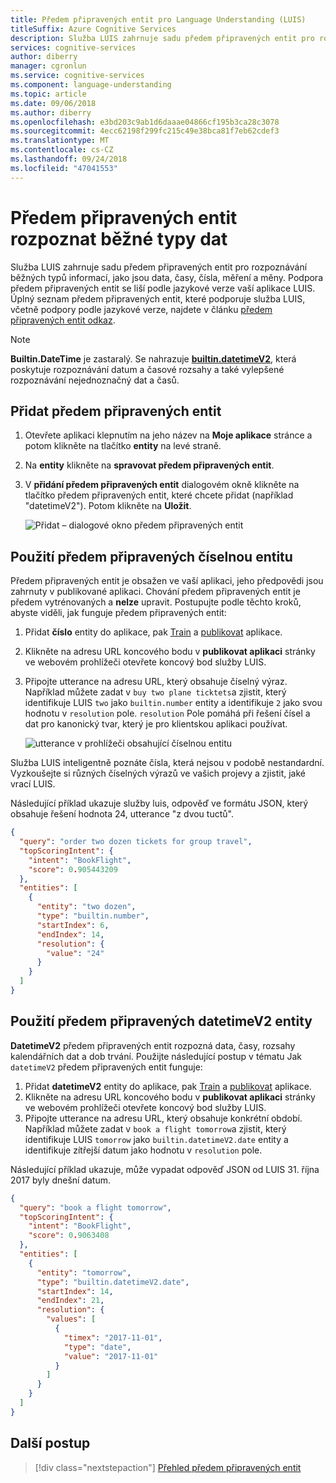 ```yaml
---
title: Předem připravených entit pro Language Understanding (LUIS)
titleSuffix: Azure Cognitive Services
description: Služba LUIS zahrnuje sadu předem připravených entit pro rozpoznávání běžných typů informací, jako jsou data, časy, čísla, měření a měny. Podpora předem připravených entit se liší podle jazykové verze vaší aplikace LUIS.
services: cognitive-services
author: diberry
manager: cgronlun
ms.service: cognitive-services
ms.component: language-understanding
ms.topic: article
ms.date: 09/06/2018
ms.author: diberry
ms.openlocfilehash: e3bd203c9ab1d6daaae04866cf195b3ca28c3078
ms.sourcegitcommit: 4ecc62198f299fc215c49e38bca81f7eb62cdef3
ms.translationtype: MT
ms.contentlocale: cs-CZ
ms.lasthandoff: 09/24/2018
ms.locfileid: "47041553"
---
```

# <a name="prebuilt-entities-to-recognize-common-data-types"></a>Předem připravených entit rozpoznat běžné typy dat

Služba LUIS zahrnuje sadu předem připravených entit pro rozpoznávání běžných typů informací, jako jsou data, časy, čísla, měření a měny. Podpora předem připravených entit se liší podle jazykové verze vaší aplikace LUIS. Úplný seznam předem připravených entit, které podporuje služba LUIS, včetně podpory podle jazykové verze, najdete v článku [předem připravených entit odkaz](./luis-reference-prebuilt-entities.md).

> [!NOTE]
> **Builtin.DateTime** je zastaralý. Se nahrazuje [ **builtin.datetimeV2**](luis-reference-prebuilt-datetimev2.md), která poskytuje rozpoznávání datum a časové rozsahy a také vylepšené rozpoznávání nejednoznačný dat a časů.

## <a name="add-a-prebuilt-entity"></a>Přidat předem připravených entit

1. Otevřete aplikaci klepnutím na jeho název na **Moje aplikace** stránce a potom klikněte na tlačítko **entity** na levé straně. 
2. Na **entity** klikněte na **spravovat předem připravených entit**.

3. V **přidání předem připravených entit** dialogovém okně klikněte na tlačítko předem připravených entit, které chcete přidat (například "datetimeV2"). Potom klikněte na **Uložit**.

    ![Přidat – dialogové okno předem připravených entit](./media/luis-use-prebuilt-entity/add-prebuilt-entity-dialog.png)

## <a name="use-a-prebuilt-number-entity"></a>Použití předem připravených číselnou entitu
Předem připravených entit je obsažen ve vaší aplikaci, jeho předpovědi jsou zahrnuty v publikované aplikaci. Chování předem připravených entit je předem vytrénovaných a **nelze** upravit. Postupujte podle těchto kroků, abyste viděli, jak funguje předem připravených entit:

1. Přidat **číslo** entity do aplikace, pak [Train](luis-interactive-test.md) a [publikovat](luis-how-to-publish-app.md) aplikace.
2. Klikněte na adresu URL koncového bodu v **publikovat aplikaci** stránky ve webovém prohlížeči otevřete koncový bod služby LUIS. 
3. Připojte utterance na adresu URL, který obsahuje číselný výraz. Například můžete zadat v `buy two plane ticktets`a zjistit, který identifikuje LUIS `two` jako `builtin.number` entity a identifikuje `2` jako svou hodnotu v `resolution` pole. `resolution` Pole pomáhá při řešení čísel a dat pro kanonický tvar, který je pro klientskou aplikaci používat. 

    ![utterance v prohlížeči obsahující číselnou entitu](./media/luis-use-prebuilt-entity/browser-query.png)

Služba LUIS inteligentně poznáte čísla, která nejsou v podobě nestandardní. Vyzkoušejte si různých číselných výrazů ve vašich projevy a zjistit, jaké vrací LUIS.

Následující příklad ukazuje služby luis, odpověď ve formátu JSON, který obsahuje řešení hodnota 24, utterance "z dvou tuctů".

```json
{
  "query": "order two dozen tickets for group travel",
  "topScoringIntent": {
    "intent": "BookFlight",
    "score": 0.905443209
  },
  "entities": [
    {
      "entity": "two dozen",
      "type": "builtin.number",
      "startIndex": 6,
      "endIndex": 14,
      "resolution": {
        "value": "24"
      }
    }
  ]
}
```
## <a name="use-a-prebuilt-datetimev2-entity"></a>Použití předem připravených datetimeV2 entity
**DatetimeV2** předem připravených entit rozpozná data, časy, rozsahy kalendářních dat a dob trvání. Použijte následující postup v tématu Jak `datetimeV2` předem připravených entit funguje:

1. Přidat **datetimeV2** entity do aplikace, pak [Train](luis-interactive-test.md) a [publikovat](luis-how-to-publish-app.md) aplikace.
2. Klikněte na adresu URL koncového bodu v **publikovat aplikaci** stránky ve webovém prohlížeči otevřete koncový bod služby LUIS. 
3. Připojte utterance na adresu URL, který obsahuje konkrétní období. Například můžete zadat v `book a flight tomorrow`a zjistit, který identifikuje LUIS `tomorrow` jako `builtin.datetimeV2.date` entity a identifikuje zítřejší datum jako hodnotu v `resolution` pole. 

Následující příklad ukazuje, může vypadat odpověď JSON od LUIS 31. října 2017 byly dnešní datum.

```json
{
  "query": "book a flight tomorrow",
  "topScoringIntent": {
    "intent": "BookFlight",
    "score": 0.9063408
  },
  "entities": [
    {
      "entity": "tomorrow",
      "type": "builtin.datetimeV2.date",
      "startIndex": 14,
      "endIndex": 21,
      "resolution": {
        "values": [
          {
            "timex": "2017-11-01",
            "type": "date",
            "value": "2017-11-01"
          }
        ]
      }
    }
  ]
}
```

## <a name="next-steps"></a>Další postup
> [!div class="nextstepaction"]
> [Přehled předem připravených entit](./luis-reference-prebuilt-entities.md)
